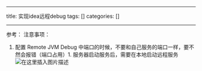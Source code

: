 
--- 
title:  实现idea远程debug 
tags: []
categories: [] 

---
参考：  注意事项：
1. 配置 Remote JVM Debug 中端口的时候，不要和自己服务的端口一样，要不然会报错（端口占用）1. 服务器启动服务后，需要在本地启动远程服务 <img src="https://img-blog.csdnimg.cn/ad40bc52bf924a799e1d9663e96a1e6c.png" alt="在这里插入图片描述">